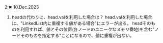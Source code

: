 2:✖ 10.Dec.2023


1. headの代わりに、head.valを利用した場合は？
head.valを利用した場合は、"LinkedList内に重複する値がある場合"にエラーが出る。
headそのものを利用すれば、値とその位置(各ノードのユニークなメモリ番地)を含む"ノードそのものを指定する"ことになるので、値に重複が出ない。